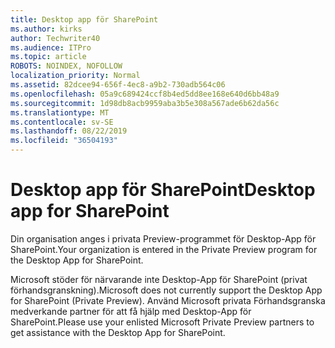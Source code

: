 ```yaml
---
title: Desktop app för SharePoint
ms.author: kirks
author: Techwriter40
ms.audience: ITPro
ms.topic: article
ROBOTS: NOINDEX, NOFOLLOW
localization_priority: Normal
ms.assetid: 82dcee94-656f-4ec8-a9b2-730adb564c06
ms.openlocfilehash: 05a9c689424ccf8b4ed5dd8ee168e640d6bb48a9
ms.sourcegitcommit: 1d98db8acb9959aba3b5e308a567ade6b62da56c
ms.translationtype: MT
ms.contentlocale: sv-SE
ms.lasthandoff: 08/22/2019
ms.locfileid: "36504193"
---
```

# <a name="desktop-app-for-sharepoint"></a><span data-ttu-id="b4520-102">Desktop app för SharePoint</span><span class="sxs-lookup"><span data-stu-id="b4520-102">Desktop app for SharePoint</span></span>

<span data-ttu-id="b4520-103">Din organisation anges i privata Preview-programmet för Desktop-App för SharePoint.</span><span class="sxs-lookup"><span data-stu-id="b4520-103">Your organization is entered in the Private Preview program for the Desktop App for SharePoint.</span></span>

<span data-ttu-id="b4520-104">Microsoft stöder för närvarande inte Desktop-App för SharePoint (privat förhandsgranskning).</span><span class="sxs-lookup"><span data-stu-id="b4520-104">Microsoft does not currently support the Desktop App for SharePoint (Private Preview).</span></span> <span data-ttu-id="b4520-105">Använd Microsoft privata Förhandsgranska medverkande partner för att få hjälp med Desktop-App för SharePoint.</span><span class="sxs-lookup"><span data-stu-id="b4520-105">Please use your enlisted Microsoft Private Preview partners to get assistance with the Desktop App for SharePoint.</span></span>

